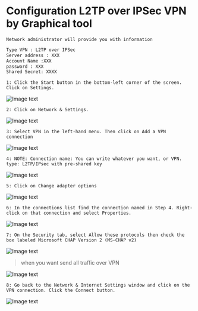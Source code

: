 # Configuration L2TP over IPSec VPN by Graphical tool

```Network administrator will provide you with information```

```txt
Type VPN : L2TP over IPSec
Server address : XXX
Account Name :XXX
password : XXX
Shared Secret: XXXX
```

```1: Click the Start button in the bottom-left corner of the screen. Click on Settings.```

![Image text](https://gitee.com/nethowto/nethowto/raw/master/Img_folder/21.jpg)

```2: Click on Network & Settings.```

![Image text](https://gitee.com/nethowto/nethowto/raw/master/Img_folder/22.jpg)

```3: Select VPN in the left-hand menu. Then click on Add a VPN connection```

![Image text](https://gitee.com/nethowto/nethowto/raw/master/Img_folder/23.jpg)

```4: NOTE: Connection name: You can write whatever you want, or VPN. type: L2TP/IPsec with pre-shared key```

![Image text](https://gitee.com/nethowto/nethowto/raw/master/Img_folder/24.jpg)

```5: Click on Change adapter options```

![Image text](https://gitee.com/nethowto/nethowto/raw/master/Img_folder/25.jpg)

```6: In the connections list find the connection named in Step 4. Right-click on that connection and select Properties.```

![Image text](https://gitee.com/nethowto/nethowto/raw/master/Img_folder/26.jpg)

```7: On the Security tab, select Allow these protocols then check the box labeled Microsoft CHAP Version 2 (MS-CHAP v2)```

![Image text](https://gitee.com/nethowto/nethowto/raw/master/Img_folder/27.png)

> when you want send all traffic over VPN

![Image text](https://gitee.com/nethowto/nethowto/raw/master/Img_folder/10.png)

```8: Go back to the Network & Internet Settings window and click on the VPN connection. Click the Connect button.```

![Image text](https://gitee.com/nethowto/nethowto/raw/master/Img_folder/28.jpg)

